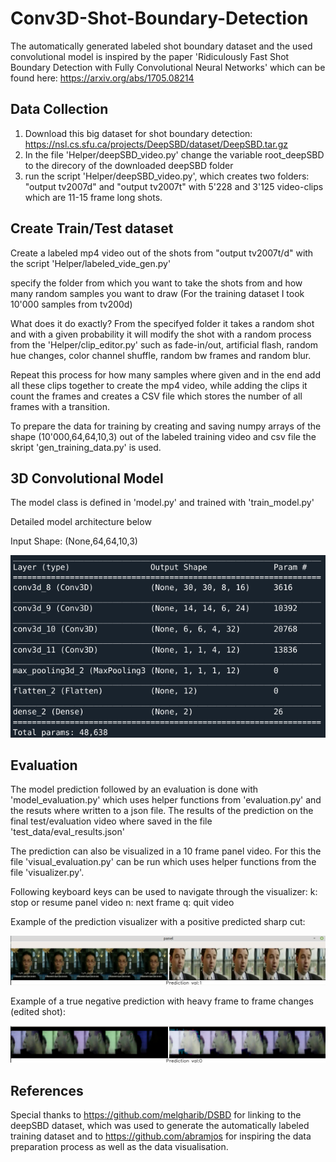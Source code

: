 # Conv3D-Shot-Boundary-Detection
The automatically generated labeled shot boundary dataset and the used convolutional model is inspired by the paper 'Ridiculously Fast Shot Boundary Detection with Fully Convolutional Neural Networks' which can be found here: https://arxiv.org/abs/1705.08214

## Data Collection
1. Download this big dataset for shot boundary detection:  https://nsl.cs.sfu.ca/projects/DeepSBD/dataset/DeepSBD.tar.gz
2. In the file 'Helper/deepSBD_video.py' change the variable root_deepSBD to the direcory of the downloaded deepSBD folder
3. run the script 'Helper/deepSBD_video.py', which creates two folders:  "output tv2007d" and "output tv2007t" with 5'228 and 3'125 video-clips which are 11-15 frame long shots.

## Create Train/Test dataset
Create a labeled mp4 video out of the shots from "output tv2007t/d" with the script 'Helper/labeled_vide_gen.py'

specify the folder from which you want to take the shots from and how many random samples you want to draw
(For the training dataset I took 10'000 samples from tv200d)

What does it do exactly?
From the specifyed folder it takes a random shot and with a given probability it will modify the shot with a random process from the 'Helper/clip_editor.py' such as fade-in/out, artificial flash, random hue changes, color channel shuffle, random bw frames and random blur.

Repeat this process for how many samples where given and in the end add all these clips together to create the mp4 video, while adding the clips it count the frames and creates a CSV file which stores the number of all frames with a transition.

To prepare the data for training by creating and saving numpy arrays of the shape (10'000,64,64,10,3) out of the labeled training video and csv file the skript 'gen_training_data.py' is used. 

## 3D Convolutional Model
The model class is defined in 'model.py' and trained with 'train_model.py'

Detailed model architecture below

Input Shape: (None,64,64,10,3)

![](https://github.com/JoelLeupp/Conv3D-Shot-Boundary-Detection/blob/master/model.png)

## Evaluation
The model prediction followed by an evaluation is done with 'model_evaluation.py' which uses helper functions from 'evaluation.py' and the resuts where written to a json file. The results of the prediction on the final test/evaluation video where saved in the file 'test_data/eval_results.json'

The prediction can also be visualized in a 10 frame panel video. For this the file 'visual_evaluation.py' can be run which uses helper functions from the file 'visualizer.py'.

Following keyboard keys can be used to navigate through the visualizer:
    k: stop or resume panel video
    n: next frame 
    q: quit video 

Example of the prediction visualizer with a positive predicted sharp cut:

![](https://github.com/JoelLeupp/Conv3D-Shot-Boundary-Detection/blob/master/panel_prediction.png)

Example of a true negative prediction with heavy frame to frame changes (edited shot):

![](https://github.com/JoelLeupp/Conv3D-Shot-Boundary-Detection/blob/master/panel_no_prediction.png)

## References 
Special thanks to https://github.com/melgharib/DSBD for linking to the deepSBD dataset, which was used to generate the automatically labeled training dataset and to https://github.com/abramjos for inspiring the data preparation process as well as the data visualisation.








